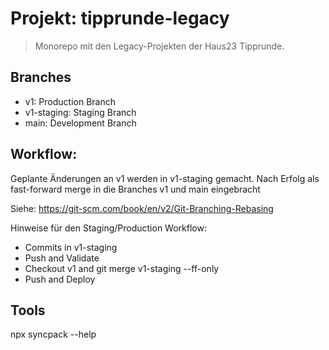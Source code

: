# Projekt: tipprunde-legacy

> Monorepo mit den Legacy-Projekten der Haus23 Tipprunde.

## Branches

- v1: Production Branch
- v1-staging: Staging Branch
- main: Development Branch

## Workflow:

Geplante Änderungen an v1 werden in v1-staging gemacht. Nach Erfolg
als fast-forward merge in die Branches v1 und main eingebracht

Siehe: https://git-scm.com/book/en/v2/Git-Branching-Rebasing

Hinweise für den Staging/Production Workflow:
- Commits in v1-staging
- Push and Validate
- Checkout v1 and git merge v1-staging --ff-only
- Push and Deploy

## Tools

npx syncpack --help
